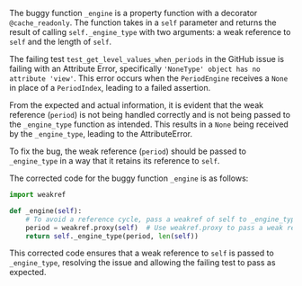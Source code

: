 The buggy function `_engine` is a property function with a decorator `@cache_readonly`. The function takes in a `self` parameter and returns the result of calling `self._engine_type` with two arguments: a weak reference to `self` and the length of `self`.

The failing test `test_get_level_values_when_periods` in the GitHub issue is failing with an Attribute Error, specifically `'NoneType' object has no attribute 'view'`. This error occurs when the `PeriodEngine` receives a `None` in place of a `PeriodIndex`, leading to a failed assertion.

From the expected and actual information, it is evident that the weak reference (`period`) is not being handled correctly and is not being passed to the `_engine_type` function as intended. This results in a `None` being received by the `_engine_type`, leading to the AttributeError.

To fix the bug, the weak reference (`period`) should be passed to `_engine_type` in a way that it retains its reference to `self`.

The corrected code for the buggy function `_engine` is as follows:

```python
import weakref

def _engine(self):
    # To avoid a reference cycle, pass a weakref of self to _engine_type.
    period = weakref.proxy(self)  # Use weakref.proxy to pass a weak reference
    return self._engine_type(period, len(self))
```

This corrected code ensures that a weak reference to `self` is passed to `_engine_type`, resolving the issue and allowing the failing test to pass as expected.